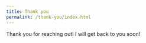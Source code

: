 ```yaml
---
title: Thank you
permalink: /thank-you/index.html
---
```

Thank you for reaching out! I will get back to you soon!
